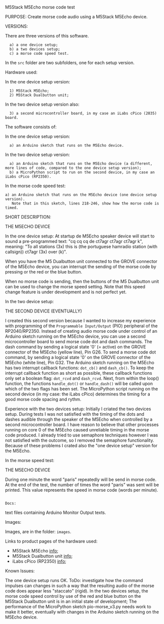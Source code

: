 M5Stack M5Echo morse code test

PURPOSE: 
Create morse code audio using a M5Stack M5Echo device.

VERSIONS:

There are three versions of this software.
```
  a) a one device setup;
  b) a two devices setup;
  c) a morse code speed test.
```
In the ```src``` folder are two subfolders, one for each setup version.

Hardware used:

In the one device setup version:
```
  1) M5Stack M5Echo;
  2) M5Stack Dualbutton unit;
```
In the two device setup version also:
```
  3) a second microcontroller board, in my case an iLabs cPico (2035) board.
```
The software consists of:

In the one device setup version:
```
  a) an Arduino sketch that runs on the M5Echo device.
```
In the two device setup version:
```
  a) an Arduino sketch that runs on the M5Echo device (a different, more lines of code, compared to the one device setup version);
  b) a MicroPython script to run on the second device, in my case an iLabs cPico (RP2350).
```
In the morse code speed test:
```
a) an Arduino sketch that runs on the M5Echo device (one device setup version).
   Note that in this sketch, lines 218-246, show how the morse code is timed.
```
SHORT DESCRIPTION:

THE M5ECHO DEVICE

In the one device setup:
  At startup de M5Echo speaker device will start to sound a pre-programmed text:
  "cq cq cq de ct7agr ct7agr ct7agr k", meaning: "To all stations (3x) this is 
  (the portuguese hamradio station (with callsign)) ct7agr (3x) over (k)".

  When you have the M5 Dualbutton unit connected to the GROVE connector of the 
  M5Echo device, you can interrupt the sending of the morse code by pressing or
  the red or the blue button.

  When no morse code is sending, then the buttons of the M5 Dualbutton unit
  can be used to change the morse speed setting.
  Note that this speed change feature is under development and is not perfect yet.

In the two device setup:

THE SECOND DEVICE (EVENTUALLY)

I created this second version because I wanted to increase my experience with programming
of the ```Programmable Input/Output``` (PIO) peripheral of the RP2040/RP2350.
Instead of creating audio morse code under control of an Arduino sketch running on the
M5Echo device, you can use a second microcontroller board to send morse code
dot and dash commands. The dash command by sending a logical state '0' (= active) 
on the GROVE connector of the M5Echo (yellow line), Pin G26. 
To send a morse code dot command, by sending a logical state '0' on the GROVE connector 
of the M5Echo (white line), Pin G32. 
The Arduino sketch running on the M5Echo has two interrupt callback functions:
```dot_cb()``` and ```dash_cb()```. 
To keep the interrupt callback function as short as possible,
these callback functions only set a boolean flag: ```dot_rcvd``` and ```dash_rcvd```.
Next, from within the loop() function, the functions ```handle_dot()``` or ```handle_dash()```
will be called upon which of the two flags has been set. 
The MicroPython script running on the second device (in my case: the iLabs cPico) 
determines the timing for a good morse code spacing and rythm.

Experience with the two devices setup:
Initially I criated the two devices setup. During tests I was not satisfied with the 
timing of the dots and dashes audible through the speaker of the M5Echo when controlled 
by a second microcontroller board.
I have reason to believe that other processes running on core 0 of the M5Echo 
caused unreliable timing in the morse code produced. I already tried to use semaphore 
techniques however I was not satisfied with the outcome, so I removed the
semaphore functionality. Because of these problems I crated also the "one device setup"
version for the M5Echo.

In the morse speed test:

THE M5ECHO DEVICE

During one minute the word "paris" repeatedly will be send in morse code.
At the end of the test, the number of times the word "paris" was sent will be printed.
This value represents the speed in morse code (words per minute).

```

Docs:

```
text files containing Arduino Monitor Output texts.


Images: 

Images, are in the folder: ```images```.


Links to product pages of the hardware used:

- M5Stack M5Echo [info](https://shop.m5stack.com/products/atom-echo-smart-speaker-dev-kit?variant=34577853415588);
- M5Stack Dualbutton unit [info](https://shop.m5stack.com/products/mini-dual-button-unit);
- iLabs cPico (RP2350) [info](https://ilabs.se/product/cpico-rp2350/);


Known Issues:

The one device setup runs OK. ToDo: investigate how the command impulses can changes in such a way that the
resulting audio of the morse code does appear less "staccato" (rigid).
In the two devices setup, the morse code speed control by use of the red and blue button on the M5Stack Dualbutton unit
is in an initial state of development;
The performance of the MicroPython sketch pio-morse_v3.py needs work to make it better, 
eventually with changes in the Arduino sketch running on the M5Echo device.
